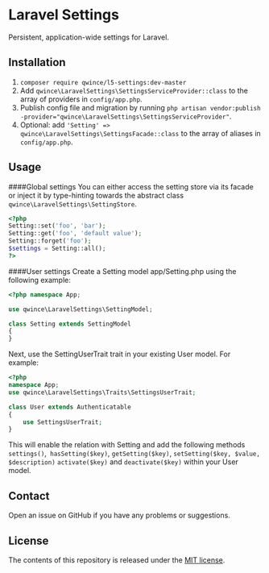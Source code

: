 # Laravel Settings

Persistent, application-wide settings for Laravel.


## Installation

1. `composer require qwince/l5-settings:dev-master`
2. Add `qwince\LaravelSettings\SettingsServiceProvider::class` to the array of providers in `config/app.php`.
3. Publish config file and migration by running `php artisan vendor:publish -provider="qwince\LaravelSettings\SettingsServiceProvider"`. 
4. Optional: add `'Setting' => qwince\LaravelSettings\SettingsFacade::class` to the array of aliases in `config/app.php`.

## Usage

####Global settings
You can either access the setting store via its facade or inject it by type-hinting towards the abstract class `qwince\LaravelSettings\SettingStore`.

```php
<?php
Setting::set('foo', 'bar');
Setting::get('foo', 'default value');
Setting::forget('foo');
$settings = Setting::all();
?>
```
####User settings
Create a Setting model app/Setting.php using the following example:
```php
<?php namespace App;

use qwince\LaravelSettings\SettingModel;

class Setting extends SettingModel
{
}
```
Next, use the SettingUserTrait trait in your existing User model. For example:
```php
<?php
namespace App;
use qwince\LaravelSettings\Traits\SettingsUserTrait;

class User extends Authenticatable
{
    use SettingsUserTrait;
}

```
This will enable the relation with Setting and add the following methods `settings()`,` hasSetting($key)`, `getSetting($key)`, `setSetting($key, $value, $description)` `activate($key)` and `deactivate($key)`  within your User model.
## Contact

Open an issue on GitHub if you have any problems or suggestions.


## License

The contents of this repository is released under the [MIT license](http://opensource.org/licenses/MIT).
